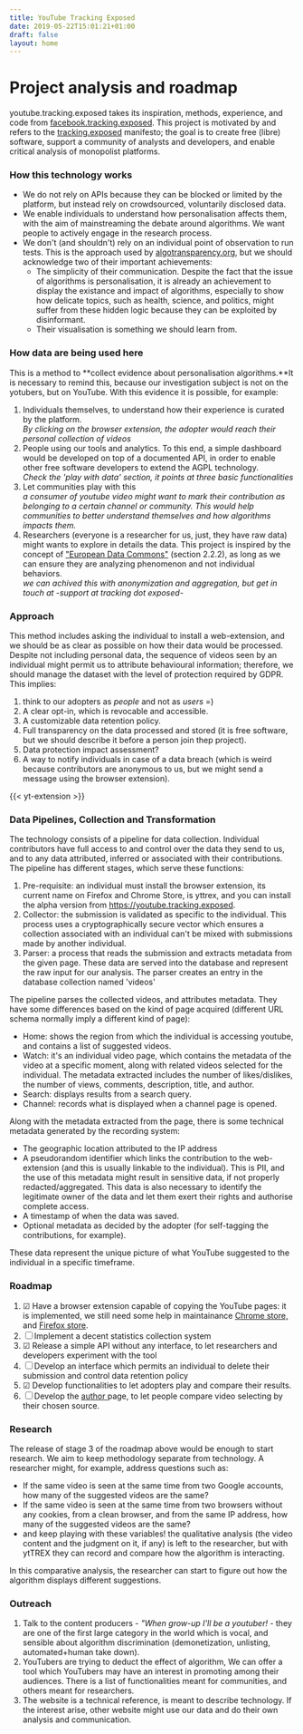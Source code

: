 ```yaml
---
title: YouTube Tracking Exposed
date: 2019-05-22T15:01:21+01:00
draft: false
layout: home
---
```


# Project analysis and roadmap

youtube.tracking.exposed takes its inspiration, methods, experience, and code from [facebook.tracking.exposed](https://facebook.tracking.exposed). This project is motivated by and refers to the [tracking.exposed](https://tracking.exposed) manifesto; the goal is to create free (libre) software, support a community of analysts and developers, and enable critical analysis of monopolist platforms.

### How this technology works

* We do not rely on APIs because they can be blocked or limited by the platform, but instead rely on crowdsourced, voluntarily disclosed data.
* We enable individuals to understand how personalisation affects them, with the aim of mainstreaming the debate around algorithms. We want people to actively engage in the research process.
* We don't (and shouldn't) rely on an individual point of observation to run tests. This is the approach used by [algotransparency.org](https://algotransparency.org), but we should acknowledge two of their important achievements:
    *   The simplicity of their communication. Despite the fact that the issue of algorithms is personalisation, it is already an achievement to display the existance and impact of algorithms, especially to show how delicate topics, such as health, science, and politics, might suffer from these hidden logic because they can be exploited by disinformant.
    *   Their visualisation is something we should learn from.
      

### How data are being used here

This is a method to **collect evidence about personalisation algorithms.**It is necessary to remind this, because our investigation subject is not on the yotubers, but on YouTube. With this evidence it is possible, for example:

1.  Individuals themselves, to understand how their experience is curated by the platform.  
*By clicking on the browser extension, the adopter would reach their personal collection of videos*
2.  People using our tools and analytics. To this end, a simple dashboard would be developed on top of a documented API, in order to enable other free software developers to extend the AGPL technology.  
*Check the 'play with data' section, it points at three basic functionalities*
3.  Let communities play with this  
*a consumer of youtube video might want to mark their contribution as belonging to a certain channel or community. This would help communities to better understand themselves and how algorithms impacts them.*
4.  Researchers (everyone is a researcher for us, just, they have raw data) might wants to explore in details the data. This project is inspired by the concept of ["European Data Commons"](https://diem25.org/wp-content/uploads/2019/03/Technological-Sovereignty-Green-Paper-No-3.pdf) (section 2.2.2), as long as we can ensure they are analyzing phenomenon and not individual behaviors.  
*we can achived this with anonymization and aggregation, but get in touch at -support at tracking dot exposed-*
      

### Approach

This method includes asking the individual to install a web-extension, and we should be as clear as possible on how their data would be processed. Despite not including personal data, the sequence of videos seen by an individual might permit us to attribute behavioural information; therefore, we should manage the dataset with the level of protection required by GDPR. This implies:

1.  think to our adopters as *people* and not as *users* =) 
2.  A clear opt-in, which is revocable and accessible.
3.  A customizable data retention policy.
4.  Full transparency on the data processed and stored (it is free software, but we should describe it before a person join thep project).
5.  Data protection impact assessment?
6.  A way to notify individuals in case of a data breach (which is weird because contributors are anonymous to us, but we might send a message using the browser extension).
      

{{< yt-extension >}}

### Data Pipelines, Collection and Transformation

The technology consists of a pipeline for data collection. Individual contributors have full access to and control over the data they send to us, and to any data attributed, inferred or associated with their contributions. The pipeline has different stages, which serve these functions:
      
1.  Pre-requisite: an individual must install the browser extension, its current name on Firefox and Chrome Store, is yttrex, and you can install the alpha version from https://youtube.tracking.exposed.
2.  Collector: the submission is validated as specific to the individual. This process uses a cryptographically secure vector which ensures a collection associated with an individual can't be mixed with submissions made by another individual. 
3.  Parser: a process that reads the submission and extracts metadata from the given page. These data are served into the database and represent the raw input for our analysis. The parser creates an entry in the database collection named 'videos'
      
The pipeline parses the collected videos, and attributes metadata. They have some differences based on the kind of page acquired (different URL schema normally imply a different kind of page):

* Home: shows the region from which the individual is accessing youtube, and contains a list of suggested videos.
* Watch: it's an individual video page, which contains the metadata of the video at a specific moment, along with related videos selected for the individual. The metadata extracted includes the number of likes/dislikes, the number of views, comments, description, title, and author. 
* Search: displays results from a search query.
* Channel: records what is displayed when a channel page is opened.
      
Along with the metadata extracted from the page, there is some technical metadata generated by the recording system:

* The geographic location attributed to the IP address
* A pseudorandom identifier which links the contribution to the web-extension (and this is usually linkable to the individual). This is PII, and the use of this metadata might result in sensitive data, if not properly redacted/aggregated.  This data is also necessary to identify the legitimate owner of the data and let them exert their rights and authorise complete access.
* A timestamp of when the data was saved.
* Optional metadata as decided by the adopter (for self-tagging the contributions, for example).

These data represent the unique picture of what YouTube suggested to the individual in a specific timeframe.

### Roadmap

1. ☑  Have a browser extension capable of copying the YouTube pages: it is implemented, we still need some help in maintainance [Chrome store,](https://chrome.google.com/webstore/detail/yttrex/kbbgjcgdcibilpahljnlejefcehbljnd) and [Firefox store](https://addons.mozilla.org/en-US/firefox/addon/yttrex/). 
2. ☐  Implement a decent statistics collection system 
3. ☑  Release a simple API without any interface, to let researchers and developers experiment with the tool
4. ☐  Develop an interface which permits an individual to delete their submission and control data retention policy
5. ☑  Develop functionalities to let adopters play and compare their results.
6. ☐  Develop the [author ](/author)page, to let people compare video selecting by their chosen source.
      
### Research

The release of stage 3 of the roadmap above would be enough to start research. We aim to keep methodology separate from technology. A researcher might, for example, address questions such as:

* If the same video is seen at the same time from two Google accounts, how many of the suggested videos are the same?
* If the same video is seen at the same time from two browsers without any cookies, from a clean browser, and from the same IP address, how many of the suggested videos are the same?
* and keep playing with these variables! the qualitative analysis (the video content and the judgment on it, if any) is left to the researcher, but with ytTREX they can record and compare how the algorithm is interacting.
      

In this comparative analysis, the researcher can start to figure out how the algorithm displays different suggestions.

### Outreach

1. Talk to the content producers - *"When grow-up I'll be a youtuber!* - they are one of the first large category in the world which is vocal, and sensible about algorithm discrimination (demonetization, unlisting, automated+human take down).
2. YouTubers are trying to deduct the effect of algorithm, We can offer a tool which YouTubers may have an interest in promoting among their audiences. There is a list of functionalities meant for communities, and others meant for researchers.
3. The website is a technical reference, is meant to describe technology. If the interest arise, other website might use our data and do their own analysis and communication.
